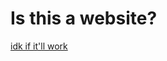 <HTML>
  <H1> Is this a website? </H1>
  <p><a href="Series/Jitsu/Chapter 31/index.md"> idk if it'll work </a>
